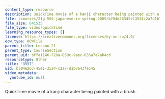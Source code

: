 ```yaml
---
content_type: resource
description: QuickTime movie of a kanji character being painted with a brush.
file: /courses/21g-504-japanese-iv-spring-2009/b704e26345e13524c2a7d1b7643fe545_3557.mov
file_size: 641535
file_type: video/quicktime
learning_resource_types: []
license: https://creativecommons.org/licenses/by-nc-sa/4.0/
ocw_type: OCWFile
parent_title: Lesson 21
parent_type: CourseSection
parent_uid: bffa1146-720a-039c-9aec-636a7a7ab4cd
resourcetype: Other
title: '3557'
uid: b704e263-45e1-3524-c2a7-d1b7643fe545
video_metadata:
  youtube_id: null
---
```

QuickTime movie of a kanji character being painted with a brush.